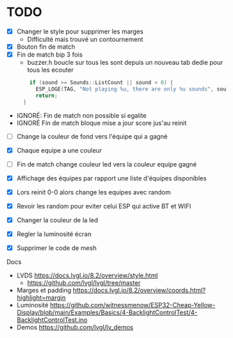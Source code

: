 # TODO

- [x] Changer le style pour supprimer les marges
  - Difficulté mais trouvé un contournement
- [x] Bouton fin de match
- [x] Fin de match bip 3 fois
  - buzzer.h boucle sur tous les sont depuis un nouveau tab dedie pour tous les ecouter
  ```c
      if (sound >= Sounds::ListCount || sound < 0) {
        ESP_LOGE(TAG, "Not playing %u, there are only %u sounds", sound, Sounds::ListCount);
        return;
    }
  ```
- IGNORÉ: Fin de match non possible si egalite
- IGNORÉ Fin de match bloque mise a jour score jus'au reinit
- [ ] Change la couleur de fond vers l'équipe qui a gagné
- [x] Chaque equipe a une couleur
- [ ] Fin de match change couleur led vers la couleur equipe gagné
- [x] Affichage des équipes par rapport une liste d'équipes disponibles
- [x] Lors reinit 0-0 alors change les equipes avec random
- [x] Revoir les random pour eviter celui ESP qui active BT et WIFI
- [x] Changer la couleur de la led
- [x] Regler la luminosité écran
- [x] Supprimer le code de mesh


Docs
- LVDS https://docs.lvgl.io/8.2/overview/style.html
  - https://github.com/lvgl/lvgl/tree/master
- Marges et padding https://docs.lvgl.io/8.2/overview/coords.html?highlight=margin
- Luminosité https://github.com/witnessmenow/ESP32-Cheap-Yellow-Display/blob/main/Examples/Basics/4-BacklightControlTest/4-BacklightControlTest.ino
- Demos https://github.com/lvgl/lv_demos
